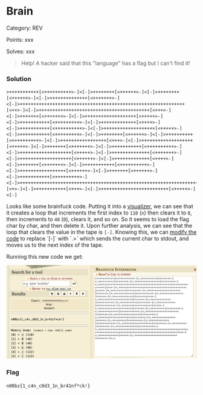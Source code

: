 # Brain

Category: REV

Points: xxx

Solves: xxx

>Help! A hacker said that this "language" has a flag but I can't find it!

### Solution

```
>+++++++++++[<++++++++++>-]<[-]>++++++++[<++++++>-]<[-]>++++++++[<++++++>-]<[-]>++++++++++++++[<+++++++>-]<[-]>+++++++++++++++++++++++++++++++++++++++++++++++++++++++++++++[<++>-]<[-]>+++++++++++++++++++++++++++++++++++++++++[<+++>-]<[-]>+++++++[<+++++++>-]<[-]>+++++++++++++++++++[<+++++>-]<[-]>+++++++++++[<+++++++++>-]<[-]>+++++++++++++[<++++>-]<[-]>+++++++++++[<++++++++++>-]<[-]>+++++++++++++++++++[<+++++>-]<[-]>+++++++++++[<+++++++++>-]<[-]>++++++++[<++++++>-]<[-]>++++++++++[<++++++++++>-]<[-]>+++++++++++++++++[<+++>-]<[-]>+++++++++++++++++++[<+++++>-]<[-]>+++++++[<+++++++>-]<[-]>+++++++++++[<++++++++++>-]<[-]>+++++++++++++++++++[<+++++>-]<[-]>++++++++++++++[<+++++++>-]<[-]>+++++++++++++++++++[<++++++>-]<[-]>+++++++++++++[<++++>-]<[-]>+++++++[<+++++++>-]<[-]>+++++++++++[<++++++++++>-]<[-]>+++++++++++++++++[<++++++>-]<[-]>+++++++[<++++++>-]<[-]>+++++++++++[<+++++++++>-]<[-]>+++++++++++++++++++++++++++++++++++++++++++++++++++++++++++++++++++++++++++++++++++++++++++++++++++++++++++[<+>-]<[-]>+++++++++++[<+++>-]<[-]>+++++++++++++++++++++++++[<+++++>-]<[-]
```

Looks like some brainfuck code. Putting it into a [visualizer](https://ashupk.github.io/Brainfuck/brainfuck-visualizer-master/index.html), we can see that it creates a loop that increments the first index to `110` (`n`) then clears it to `0`, then increments to `48` (`0`), clears it, and so on. So it seems to load the flag char by char, and then delete it. Upon further analysis, we can see that the loop that clears the value in the tape is `[-]`. Knowing this, we can [modify the code](https://gchq.github.io/CyberChef/#recipe=Find_/_Replace(%7B'option':'Simple%20string','string':'%5B-%5D'%7D,'.%3E',true,false,true,false)&input=PisrKysrKysrKysrWzwrKysrKysrKysrPi1dPFstXT4rKysrKysrK1s8KysrKysrPi1dPFstXT4rKysrKysrK1s8KysrKysrPi1dPFstXT4rKysrKysrKysrKysrK1s8KysrKysrKz4tXTxbLV0%2BKysrKysrKysrKysrKysrKysrKysrKysrKysrKysrKysrKysrKysrKysrKysrKysrKysrKysrKysrKysrK1s8Kys%2BLV08Wy1dPisrKysrKysrKysrKysrKysrKysrKysrKysrKysrKysrKysrKysrKysrWzwrKys%2BLV08Wy1dPisrKysrKytbPCsrKysrKys%2BLV08Wy1dPisrKysrKysrKysrKysrKysrKytbPCsrKysrPi1dPFstXT4rKysrKysrKysrK1s8KysrKysrKysrPi1dPFstXT4rKysrKysrKysrKysrWzwrKysrPi1dPFstXT4rKysrKysrKysrK1s8KysrKysrKysrKz4tXTxbLV0%2BKysrKysrKysrKysrKysrKysrK1s8KysrKys%2BLV08Wy1dPisrKysrKysrKysrWzwrKysrKysrKys%2BLV08Wy1dPisrKysrKysrWzwrKysrKys%2BLV08Wy1dPisrKysrKysrKytbPCsrKysrKysrKys%2BLV08Wy1dPisrKysrKysrKysrKysrKysrWzwrKys%2BLV08Wy1dPisrKysrKysrKysrKysrKysrKytbPCsrKysrPi1dPFstXT4rKysrKysrWzwrKysrKysrPi1dPFstXT4rKysrKysrKysrK1s8KysrKysrKysrKz4tXTxbLV0%2BKysrKysrKysrKysrKysrKysrK1s8KysrKys%2BLV08Wy1dPisrKysrKysrKysrKysrWzwrKysrKysrPi1dPFstXT4rKysrKysrKysrKysrKysrKysrWzwrKysrKys%2BLV08Wy1dPisrKysrKysrKysrKytbPCsrKys%2BLV08Wy1dPisrKysrKytbPCsrKysrKys%2BLV08Wy1dPisrKysrKysrKysrWzwrKysrKysrKysrPi1dPFstXT4rKysrKysrKysrKysrKysrK1s8KysrKysrPi1dPFstXT4rKysrKysrWzwrKysrKys%2BLV08Wy1dPisrKysrKysrKysrWzwrKysrKysrKys%2BLV08Wy1dPisrKysrKysrKysrKysrKysrKysrKysrKysrKysrKysrKysrKysrKysrKysrKysrKysrKysrKysrKysrKysrKysrKysrKysrKysrKysrKysrKysrKysrKysrKysrKysrKysrKysrKysrKysrWzwrPi1dPFstXT4rKysrKysrKysrK1s8KysrPi1dPFstXT4rKysrKysrKysrKysrKysrKysrKysrKysrWzwrKysrKz4tXTxbLV0) to replace `[-]` with `.>` which sends the current char to stdout, and moves us to the next index of the tape.

Running this new code we get:

![Decode](/images/Brain.png)

### Flag

```n00bz{1_c4n_c0d3_1n_br41nf*ck!}```
